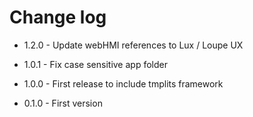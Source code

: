 # Change log

- 1.2.0 - Update webHMI references to Lux / Loupe UX

- 1.0.1 - Fix case sensitive app folder

- 1.0.0 - First release to include tmplits framework

- 0.1.0 - First version
